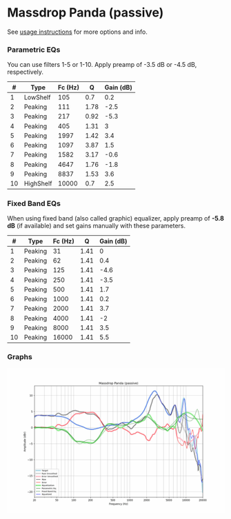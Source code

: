 # Massdrop Panda (passive)
See [usage instructions](https://github.com/jaakkopasanen/AutoEq#usage) for more options and info.

### Parametric EQs
You can use filters 1-5 or 1-10. Apply preamp of -3.5 dB or -4.5 dB, respectively.

|   # | Type      |   Fc (Hz) |    Q |   Gain (dB) |
|-----|-----------|-----------|------|-------------|
|   1 | LowShelf  |       105 | 0.7  |         0.2 |
|   2 | Peaking   |       111 | 1.78 |        -2.5 |
|   3 | Peaking   |       217 | 0.92 |        -5.3 |
|   4 | Peaking   |       405 | 1.31 |         3   |
|   5 | Peaking   |      1997 | 1.42 |         3.4 |
|   6 | Peaking   |      1097 | 3.87 |         1.5 |
|   7 | Peaking   |      1582 | 3.17 |        -0.6 |
|   8 | Peaking   |      4647 | 1.76 |        -1.8 |
|   9 | Peaking   |      8837 | 1.53 |         3.6 |
|  10 | HighShelf |     10000 | 0.7  |         2.5 |

### Fixed Band EQs
When using fixed band (also called graphic) equalizer, apply preamp of **-5.8 dB** (if available) and set gains manually with these parameters.

|   # | Type    |   Fc (Hz) |    Q |   Gain (dB) |
|-----|---------|-----------|------|-------------|
|   1 | Peaking |        31 | 1.41 |         0   |
|   2 | Peaking |        62 | 1.41 |         0.4 |
|   3 | Peaking |       125 | 1.41 |        -4.6 |
|   4 | Peaking |       250 | 1.41 |        -3.5 |
|   5 | Peaking |       500 | 1.41 |         1.7 |
|   6 | Peaking |      1000 | 1.41 |         0.2 |
|   7 | Peaking |      2000 | 1.41 |         3.7 |
|   8 | Peaking |      4000 | 1.41 |        -2   |
|   9 | Peaking |      8000 | 1.41 |         3.5 |
|  10 | Peaking |     16000 | 1.41 |         5.5 |

### Graphs
![](./Massdrop%20Panda%20(passive).png)
